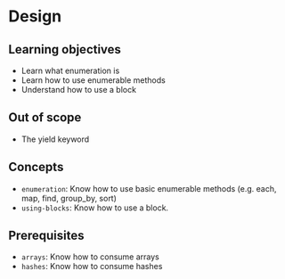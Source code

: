 # Design

## Learning objectives

- Learn what enumeration is
- Learn how to use enumerable methods
- Understand how to use a block

## Out of scope

- The yield keyword

## Concepts

- `enumeration`: Know how to use basic enumerable methods (e.g. each, map, find, group_by, sort)
- `using-blocks`: Know how to use a block.

## Prerequisites

- `arrays`: Know how to consume arrays
- `hashes`: Know how to consume hashes
